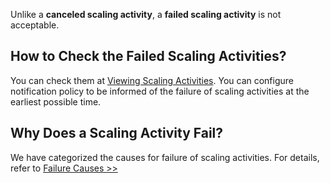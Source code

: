 Unlike a **canceled scaling activity**, a **failed scaling activity** is not acceptable.

## How to Check the Failed Scaling Activities?
You can check them at [Viewing Scaling Activities](https://intl.cloud.tencent.com/document/product/377/3804).
You can configure notification policy to be informed of the failure of scaling activities at the earliest possible time.

## Why Does a Scaling Activity Fail?

We have categorized the causes for failure of scaling activities. For details, refer to [Failure Causes >>](https://intl.cloud.tencent.com/document/product/377/32527)

